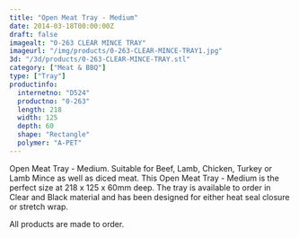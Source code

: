 ```yaml
---
title: "Open Meat Tray - Medium"
date: 2014-03-18T00:00:00Z
draft: false
imagealt: "0-263 CLEAR MINCE TRAY"
imageurl: "/img/products/0-263-CLEAR-MINCE-TRAY1.jpg"
3d: "/3d/products/0-263-CLEAR-MINCE-TRAY.stl"
category: ["Meat & BBQ"]
type: ["Tray"]
productinfo:
  internetno: "D524"
  productno: "0-263"
  length: 218
  width: 125
  depth: 60
  shape: "Rectangle"
  polymer: "A-PET"
---
```

Open Meat Tray - Medium. Suitable for Beef, Lamb, Chicken, Turkey or Lamb Mince as well as diced meat. This Open Meat Tray - Medium is the perfect size at 218 x 125 x 60mm deep. The tray is available to order in Clear and Black material and has been designed for either heat seal closure or stretch wrap.

All products are made to order.